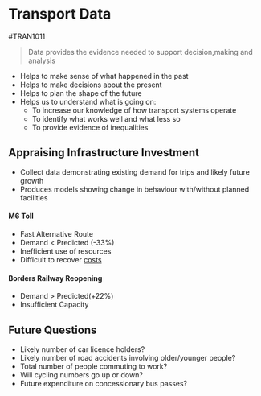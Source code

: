 # Transport Data
#TRAN1011 
>Data provides the evidence needed to support decision,making and analysis
- Helps to make sense of what happened in the past
- Helps to make decisions about the present
- Helps to plan the shape of the future
- Helps us to understand what is going on:
	- To increase our knowledge of how transport systems operate
	- To identify what works well and what less so
	- To provide evidence of inequalities
## Appraising Infrastructure Investment
- Collect data demonstrating existing demand for trips and likely future growth
- Produces models showing change in behaviour with/without planned facilities
#### M6 Toll 
- Fast Alternative Route
- Demand < Predicted (-33%)
- Inefficient use of resources
- Difficult to recover [costs](Economics%20in%20Transport.md)
#### Borders Railway Reopening
- Demand > Predicted(+22%)
- Insufficient Capacity
## Future Questions
- Likely number of car licence holders?
- Likely number of road accidents involving older/younger people?
- Total number of people commuting to work?
- Will cycling numbers go up or down?
- Future expenditure on concessionary bus passes?